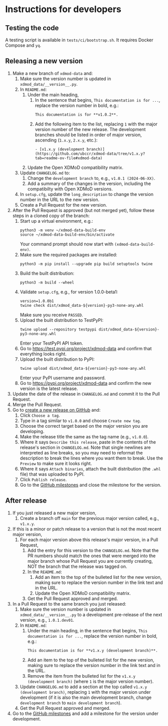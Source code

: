 # Instructions for developers

## Testing the code

A testing script is available in `tests/ci/bootstrap.sh`. It requires Docker
Compose and `yq`.

## Releasing a new version

1. Make a new branch of `xdmod-data` and:
    1. Make sure the version number is updated in `xdmod_data/__version__.py`.
    1. In `README.md`:
        1. Under the main heading,
            1. In the sentence that begins, `This documentation is for ...`,
               replace the version number in bold, e.g.:
                ```
                This documentation is for **v1.0.2**.
                ```
            1. Add the following item to the list, replacing `1` with the major
               version number of the new release. The development branches
               should be listed in order of major version, ascending (`1.x.y`,
               `2.x.y`, etc.):
                ```
                - [v1.x.y (development branch)](https://github.com/ubccr/xdmod-data/tree/v1.x.y?tab=readme-ov-file#xdmod-data)
                ```
        1. Update the Open XDMoD compatibility matrix.
    1. Update `CHANGELOG.md` to:
        1. Change the `development branch` to, e.g., `v1.0.1 (2024-06-XX)`.
        1. Add a summary of the changes in the version, including the
           compatibilty with Open XDMoD versions.
    1. In `setup.cfg`, update the `long_description` to change the version
       number in the URL to the new version.
    1. Create a Pull Request for the new version.
1. After the Pull Request is approved (but not merged yet), follow these steps
   in a cloned copy of the branch:
    1. Start up a virtual environment, e.g.:
        ```
        python3 -m venv ~/xdmod-data-build-env
        source ~/xdmod-data-build-env/bin/activate
        ```
        Your command prompt should now start with `(xdmod-data-build-env)`.
    1. Make sure the required packages are installed:
        ```
        python3 -m pip install --upgrade pip build setuptools twine
        ```
    1. Build the built distribution:
        ```
        python3 -m build --wheel
        ```
    1. Validate `setup.cfg`, e.g., for version 1.0.0-beta1:
        ```
        version=1.0.0b1
        twine check dist/xdmod_data-${version}-py3-none-any.whl
        ```
        Make sure you receive `PASSED`.
    1. Upload the built distribution to TestPyPI:
        ```
        twine upload --repository testpypi dist/xdmod_data-${version}-py3-none-any.whl
        ```
        Enter your TestPyPI API token.
    1. Go to https://test.pypi.org/project/xdmod-data and confirm that
       everything looks right.
    1. Upload the built distribution to PyPI:
        ```
        twine upload dist/xdmod_data-${version}-py3-none-any.whl
        ```
        Enter your PyPI username and password.
    1. Go to https://pypi.org/project/xdmod-data and confirm the new version is
       the latest release.
1. Update the date of the release in `CHANGELOG.md` and commit it to the Pull
   Request.
1. Merge the Pull Request.
1. Go to [create a new release on GitHub](https://github.com/ubccr/xdmod-data/releases/new) and:
    1. Click `Choose a tag`.
    1. Type in a tag similar to `v1.0.0` and choose `Create new tag`.
    1. Choose the correct target based on the major version you are developing.
    1. Make the release title the same as the tag name (e.g., `v1.0.0`).
    1. Where it says `Describe this release`, paste in the contents of the
       release's section in `CHANGELOG.md`. Note that single newlines are
       interpreted as line breaks, so you may need to reformat the description
       to break the lines where you want them to break. Use the `Preview` to
       make sure it looks right.
    1. Where it says `Attach binaries`, attach the built distribution (the
       `.whl` file) that was uploaded to PyPI.
    1. Click `Publish release`.
    1. Go to the [GitHub milestones](https://github.com/ubccr/xdmod-data/milestones)
       and close the milestone for the version.

## After release

1. If you just released a new major version,
    1. Create a branch off `main` for the previous major version called, e.g.,
       `v1.x.y`.
1. If this is a minor or patch release to a version that is not the most recent
   major version,
    1. For each major version above this release's major version, in a Pull
       Request,
        1. Add the entry for this version to the `CHANGELOG.md`. Note that the
           PR numbers should match the ones that were merged into the major
           branch whose Pull Request you are currently creating, NOT the branch
           that the release was tagged on.
        1. In the `README.md`:
            1. Add an item to the top of the bulleted list for
               the new version, making sure to replace the version number in
               the link text and in the URL.
            1. Update the Open XDMoD compatibility matrix.
        1. Get the Pull Request approved and merged.
1. In a Pull Request to the same branch you just released:
    1. Make sure the version number is updated in `xdmod_data/__version__.py`
       to a development pre-release of the next version, e.g., `1.0.1.dev01`.
    1. In `README.md`:
        1. Under the main heading, in the sentence that begins, `This
           documentation is for ...`, replace the version number in bold, e.g.:
            ```
            This documentation is for **v1.x.y (development branch)**.
            ```
        1. Add an item to the top of the bulleted list for
           the new version, making sure to replace the version number in
           the link text and in the URL.
        1. Remove the item from the bulleted list for the `v1.x.y (development
           branch)` (where `1` is the major version number).
    1. Update `CHANGELOG.md` to add a section at the top called
       `v1.x.y (development branch)`, replacing `1` with the major version under
       development (if it is also the main development branch, change
       `development branch` to `main development branch`).
    1. Get the Pull Request approved and merged.
1. Go to the [GitHub milestones](https://github.com/ubccr/xdmod-data/milestones)
   and add a milestone for the version under development.
